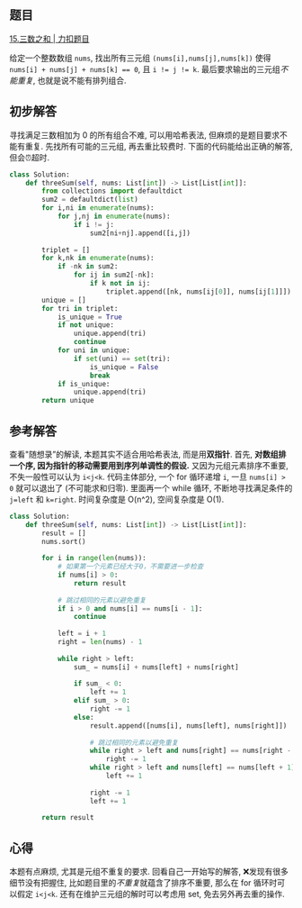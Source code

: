 ## 题目
[15.三数之和 | 力扣题目](https://leetcode.cn/problems/3sum/description/)

给定一个整数数组 `nums`, 找出所有三元组 `(nums[i],nums[j],nums[k])` 使得 `nums[i] + nums[j] + nums[k] == 0`, 且 `i != j != k`. 最后要求输出的三元组*不能重复*, 也就是说不能有排列组合.

## 初步解答
寻找满足三数相加为 0 的所有组合不难, 可以用哈希表法, 但麻烦的是题目要求不能有重复. 先找所有可能的三元组, 再去重比较费时. 下面的代码能给出正确的解答, 但会⏰超时.
```python
class Solution:
    def threeSum(self, nums: List[int]) -> List[List[int]]:
        from collections import defaultdict
        sum2 = defaultdict(list)
        for i,ni in enumerate(nums):
            for j,nj in enumerate(nums):
                if i != j:
                    sum2[ni+nj].append([i,j])
        
        triplet = []
        for k,nk in enumerate(nums):
            if -nk in sum2:
                for ij in sum2[-nk]:
                    if k not in ij:
                        triplet.append([nk, nums[ij[0]], nums[ij[1]]])
        unique = []
        for tri in triplet:
            is_unique = True
            if not unique:
                unique.append(tri)
                continue
            for uni in unique:
                if set(uni) == set(tri):
                    is_unique = False
                    break
            if is_unique:
                unique.append(tri)
        return unique
```

## 参考解答
查看"随想录”的解读, 本题其实不适合用哈希表法, 而是用**双指针**. 首先, **对数组排一个序, 因为指针的移动需要用到序列单调性的假设.** 又因为元组元素排序不重要, 不失一般性可以认为 `i<j<k`. 代码主体部分, 一个 for 循环递增 `i`, 一旦 `nums[i] > 0` 就可以退出了 (不可能求和归零). 里面再一个 while 循环, 不断地寻找满足条件的 `j=left` 和 `k=right`. 时间复杂度是 O(n^2), 空间复杂度是 O(1).
```python
class Solution:
    def threeSum(self, nums: List[int]) -> List[List[int]]:
        result = []
        nums.sort()
        
        for i in range(len(nums)):
            # 如果第一个元素已经大于0，不需要进一步检查
            if nums[i] > 0:
                return result
            
            # 跳过相同的元素以避免重复
            if i > 0 and nums[i] == nums[i - 1]:
                continue
                
            left = i + 1
            right = len(nums) - 1
            
            while right > left:
                sum_ = nums[i] + nums[left] + nums[right]
                
                if sum_ < 0:
                    left += 1
                elif sum_ > 0:
                    right -= 1
                else:
                    result.append([nums[i], nums[left], nums[right]])
                    
                    # 跳过相同的元素以避免重复
                    while right > left and nums[right] == nums[right - 1]:
                        right -= 1
                    while right > left and nums[left] == nums[left + 1]:
                        left += 1
                        
                    right -= 1
                    left += 1
                    
        return result
```

## 心得
本题有点麻烦, 尤其是元组不重复的要求. 回看自己一开始写的解答, ❌发现有很多细节没有把握住, 比如题目里的*不重复*就蕴含了排序不重要, 那么在 for 循环时可以假定 `i<j<k`. 还有在维护三元组的解时可以考虑用 set, 免去另外再去重的操作.
